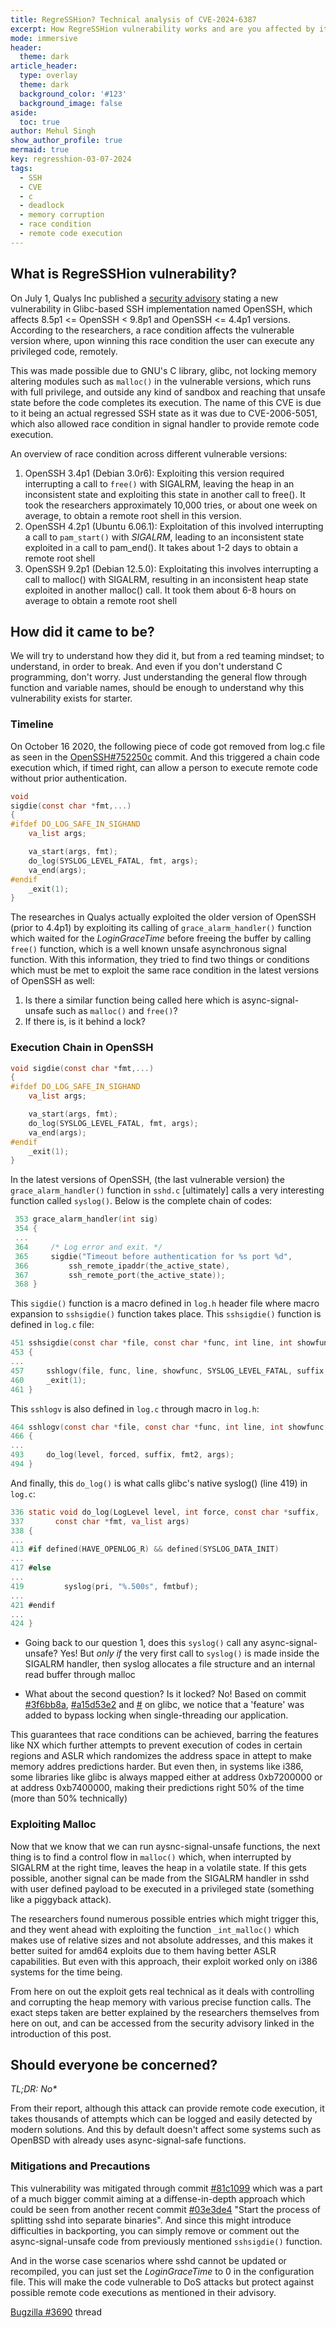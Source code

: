 ```yaml
---
title: RegreSSHion? Technical analysis of CVE-2024-6387
excerpt: How RegreSSHion vulnerability works and are you affected by it?
mode: immersive
header:
  theme: dark
article_header:
  type: overlay
  theme: dark
  background_color: '#123'
  background_image: false
aside:
  toc: true
author: Mehul Singh
show_author_profile: true
mermaid: true
key: regresshion-03-07-2024
tags: 
  - SSH
  - CVE
  - c
  - deadlock
  - memory corruption
  - race condition
  - remote code execution
---
```


## What is RegreSSHion vulnerability?

On July 1, Qualys Inc published a [security advisory](https://www.qualys.com/2024/07/01/cve-2024-6387/regresshion.txt) stating a new vulnerability in Glibc-based SSH implementation named OpenSSH, which affects 8.5p1 <= OpenSSH < 9.8p1 and OpenSSH <= 4.4p1 versions. According to the researchers, a race condition affects the vulnerable version where, upon winning this race condition the user can execute any privileged code, remotely.

This was made possible due to GNU's C library, glibc, not locking memory altering modules such as `malloc()` in the vulnerable versions, which runs with full privilege, and outside any kind of sandbox and reaching that unsafe state before the code completes its execution. The name of this CVE is due to it being an actual regressed SSH state as it was due to CVE-2006-5051, which also allowed race condition in signal handler to provide remote code execution.

An overview of race condition across different vulnerable versions:
1. OpenSSH 3.4p1 (Debian 3.0r6): Exploiting this version required interrupting a call to `free()` with SIGALRM, leaving the heap in an inconsistent state and exploiting this state in another call to free(). It took the researchers approximately 10,000 tries, or about one week on average, to obtain a remote root shell in this version.
2. OpenSSH 4.2p1 (Ubuntu 6.06.1): Exploitation of this involved interrupting a call to `pam_start()` with _SIGALRM_, leading to an inconsistent state exploited in a call to pam_end(). It takes about 1-2 days to obtain a remote root shell
3. OpenSSH 9.2p1 (Debian 12.5.0): Exploitating this involves interrupting a call to malloc() with SIGALRM, resulting in an inconsistent heap state exploited in another malloc() call. It took them about 6-8 hours on average to obtain a remote root shell

## How did it came to be?

We will try to understand how they did it, but from a red teaming mindset; to understand, in order to break. And even if you don't understand C programming, don't worry. Just understanding the general flow through function and variable names, should be enough to understand why this vulnerability exists for starter.

### Timeline

On October 16 2020, the following piece of code got removed from log.c file as seen in the [OpenSSH#752250c](https://github.com/openssh/openssh-portable/commit/752250caabda3dd24635503c4cd689b32a650794) commit. And this triggered a chain code execution which, if timed right, can allow a person to execute remote code without prior authentication.
```C
void
sigdie(const char *fmt,...)
{
#ifdef DO_LOG_SAFE_IN_SIGHAND
    va_list args;

    va_start(args, fmt);
    do_log(SYSLOG_LEVEL_FATAL, fmt, args);
    va_end(args);
#endif
    _exit(1);
}
```

The researches in Qualys actually exploited the older version of OpenSSH (prior to 4.4p1) by exploiting its calling of `grace_alarm_handler()` function which waited for the _LoginGraceTime_ before freeing the buffer by calling `free()` function, which is a well known unsafe asynchronous signal function. With this information, they tried to find two things or conditions which must be met to exploit the same race condition in the latest versions of OpenSSH as well:
1. Is there a similar function being called here which is async-signal-unsafe such as `malloc()` and `free()`?
2. If there is, is it behind a lock?

### Execution Chain in OpenSSH

```C
void sigdie(const char *fmt,...)
{
#ifdef DO_LOG_SAFE_IN_SIGHAND
    va_list args;

    va_start(args, fmt);
    do_log(SYSLOG_LEVEL_FATAL, fmt, args);
    va_end(args);
#endif
    _exit(1);
}
```

In the latest versions of OpenSSH, (the last vulnerable version) the `grace_alarm_handler()` function in `sshd.c` [ultimately] calls a very interesting function called `syslog()`. Below is the complete chain of codes:
```C
 353 grace_alarm_handler(int sig)
 354 {
 ... 
 364     /* Log error and exit. */
 365     sigdie("Timeout before authentication for %s port %d",
 366         ssh_remote_ipaddr(the_active_state),
 367         ssh_remote_port(the_active_state));
 368 }
```

This `sigdie()` function is a macro defined in `log.h` header file where macro expansion to `sshsigdie()` function takes place. This `sshsigdie()` function is defined in `log.c` file:
```C
451 sshsigdie(const char *file, const char *func, int line, int showfunc,                                                                           452     LogLevel level, const char *suffix, const char *fmt, ...)
453 {
...
457     sshlogv(file, func, line, showfunc, SYSLOG_LEVEL_FATAL, suffix, fmt, args);
460     _exit(1);
461 }
```

This `sshlogv` is also defined in `log.c` through macro in `log.h`:
```C
464 sshlogv(const char *file, const char *func, int line, int showfunc,                                                                             465     LogLevel level, const char *suffix, const char *fmt, va_list args)
466 {
... 
493     do_log(level, forced, suffix, fmt2, args);
494 }
```

And finally, this `do_log()` is what calls glibc's native syslog() (line 419) in `log.c`:
```C
336 static void do_log(LogLevel level, int force, const char *suffix, 
337       const char *fmt, va_list args)
338 {
...
413 #if defined(HAVE_OPENLOG_R) && defined(SYSLOG_DATA_INIT)
...
417 #else
...
419         syslog(pri, "%.500s", fmtbuf);
...
421 #endif
...
424 }
```

* Going back to our question 1, does this `syslog()` call any async-signal-unsafe? Yes! But *only if* the very first call to `syslog()` is made inside the SIGALRM handler, then syslog allocates a file structure and an internal read buffer through malloc

* What about the second question? Is it locked? No! Based on commit [#3f6bb8a](https://sourceware.org/git/?p=glibc.git;a=commit;h=3f6bb8a32e5f5efd78ac08c41e623651cc242a89), [#a15d53e2](https://sourceware.org/git/?p=glibc.git;a=commit;h=a15d53e2de4c7d83bda251469d92a3c7b49a90db) and [#](https://sourceware.org/git/?p=glibc.git;a=commit;h=905a7725e9157ea522d8ab97b4c8b96aeb23df54) on glibc, we notice that a 'feature' was added to bypass locking when single-threading our application.

This guarantees that race conditions can be achieved, barring the features like NX which further attempts to prevent execution of codes in certain regions and ASLR which randomizes the address space in attept to make memory addres predictions harder. But even then, in systems like i386, some libraries like glibc is always mapped either at address 0xb7200000 or at address 0xb7400000, making their predictions right 50% of the time (more than 50% technically)

### Exploiting Malloc

Now that we know that we can run aysnc-signal-unsafe functions, the next thing is to find a control flow in `malloc()` which, when interrupted by SIGALRM at the right time, leaves the heap in a volatile state. If this gets possible, another signal can be made from the SIGALRM handler in sshd with user defined payload to be executed in a privileged state (something like a piggyback attack).

The researchers found numerous possible entries which might trigger this, and they went ahead with exploiting the function `_int_malloc()` which makes use of relative sizes and not absolute addresses, and this makes it better suited for amd64 exploits due to them having better ASLR capabilities. But even with this approach, their exploit worked only on i386 systems for the time being. 

From here on out the exploit gets real technical as it deals with controlling and corrupting the heap memory with various precise function calls. The exact steps taken are better explained by the researchers themselves from here on out, and can be accessed from the security advisory linked in the introduction of this post. 



## Should everyone be concerned? 

*TL;DR: No\**

From their report, although this attack can provide remote code execution, it takes thousands of attempts which can be logged and easily detected by modern solutions. And this by default doesn't affect some systems such as OpenBSD with already uses async-signal-safe functions.

### Mitigations and Precautions

This vulnerability was mitigated through commit [#81c1099](https://github.com/openssh/openssh-portable/commit/81c1099d22b81ebfd20a334ce986c4f753b0db29) which was a part of a much bigger commit aiming at a diffense-in-depth approach which could be seen from another recent commit [#03e3de4]() "Start the process of splitting sshd into separate binaries". And since this might introduce difficulties in backporting, you can simply remove or comment out the async-signal-unsafe code from previously mentioned `sshsigdie()` function.

And in the worse case scenarios where sshd cannot be updated or recompiled, you can just set the _LoginGraceTime_ to 0 in the configuration file. This will make the code vulnerable to DoS attacks but protect against possible remote code executions as mentioned in their advisory.

[Bugzilla #3690](https://bugzilla.mindrot.org/show_bug.cgi?id=3690) thread
